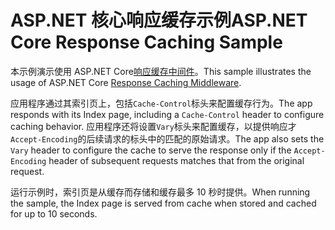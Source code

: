 # <a name="aspnet-core-response-caching-sample"></a><span data-ttu-id="2579e-101">ASP.NET 核心响应缓存示例</span><span class="sxs-lookup"><span data-stu-id="2579e-101">ASP.NET Core Response Caching Sample</span></span>

<span data-ttu-id="2579e-102">本示例演示使用 ASP.NET Core[响应缓存中间件](https://docs.microsoft.com/aspnet/core/performance/caching/middleware)。</span><span class="sxs-lookup"><span data-stu-id="2579e-102">This sample illustrates the usage of ASP.NET Core [Response Caching Middleware](https://docs.microsoft.com/aspnet/core/performance/caching/middleware).</span></span>

<span data-ttu-id="2579e-103">应用程序通过其索引页上，包括`Cache-Control`标头来配置缓存行为。</span><span class="sxs-lookup"><span data-stu-id="2579e-103">The app responds with its Index page, including a `Cache-Control` header to configure caching behavior.</span></span> <span data-ttu-id="2579e-104">应用程序还将设置`Vary`标头来配置缓存，以提供响应才`Accept-Encoding`的后续请求的标头中的匹配的原始请求。</span><span class="sxs-lookup"><span data-stu-id="2579e-104">The app also sets the `Vary` header to configure the cache to serve the response only if the `Accept-Encoding` header of subsequent requests matches that from the original request.</span></span>

<span data-ttu-id="2579e-105">运行示例时，索引页是从缓存而存储和缓存最多 10 秒时提供。</span><span class="sxs-lookup"><span data-stu-id="2579e-105">When running the sample, the Index page is served from cache when stored and cached for up to 10 seconds.</span></span>
